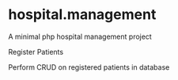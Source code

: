 # hospital.management
A minimal php hospital management project

Register Patients

Perform CRUD on registered patients in database
